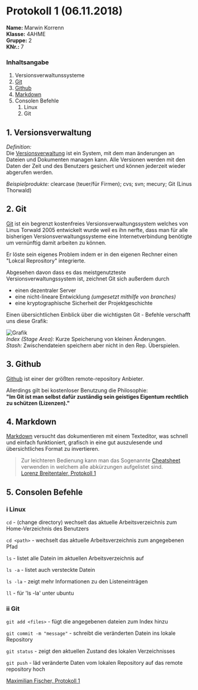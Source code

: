# Protokoll 1 (06.11.2018)

**Name:** Marwin Korrenn  
**Klasse:** 4AHME  
**Gruppe:** 2  
**KNr.:** 7  
 
### Inhaltsangabe
1. Versionsverwaltunssysteme  
1. [Git](https://git-scm.com/)  
1. [Github](https://github.com/)  
1. [Markdown](https://guides.github.com/features/mastering-markdown/)  
1. Consolen Befehle  
    1. Linux  
    1. Git   

## 1. Versionsverwaltung  
*Definition:*  
Die [Versionsverwaltung](https://de.wikipedia.org/wiki/Versionsverwaltung) ist ein System, mit dem man änderungen an Dateien und Dokumenten managen kann. Alle Versionen werden mit den Daten der Zeit und des Benutzers gesichert und können jederzeit wieder abgerufen werden.  

*Beispielprodukte:* clearcase (teuer/für Firmen); cvs; svn; mecury; Git (Linus Thorwald)  

## 2. Git
[Git](https://de.wikipedia.org/wiki/Git) ist ein begrenzt kostenfreies Versionsverwaltungssystem welches von Linus Torwald 2005 entwickelt wurde weil es ihn nerfte, dass man für alle bisherigen Versionsverwaltungssysteme eine Internetverbindung benötigte um vernünftig damit arbeiten zu können.  

Er löste sein eigenes Problem indem er in den eigenen Rechner einen "Lokcal Reprository" integrierte.  

Abgesehen davon dass es das meistgenutzteste Versionsverwaltungssystem ist, zeichnet Git sich außerdem durch
- einen dezentraler Server  
- eine nicht-lineare Entwicklung *(umgesetzt mithilfe von branches)*  
- eine kryptographische Sicherheit der Projektgeschichte  

Einen übersichtlichen Einblick über die wichtigsten Git - Befehle verschafft uns diese Grafik:  

![Grafik](https://camo.githubusercontent.com/6101a2b0f170b0a22db8b1077bfa2c6d7fb172bf/68747470733a2f2f692e737461636b2e696d6775722e636f6d2f4d676156392e706e67)  
*Index (Stage Area):* Kurze Speicherung von kleinen Änderungen.  
*Stash:* Zwischendateien speichern aber nicht in den Rep. Überspielen.  

## 3. Github  
[Github](https://de.wikipedia.org/wiki/GitHub) ist einer der größten remote-repository Anbieter.

Allerdings gilt bei kostenloser Benutzung die Philosophie:  
**"Im Git ist man selbst dafür zuständig sein geistiges Eigentum rechtlich zu schützen (Lizenzen)."**  

## 4. Markdown      
[Markdown](https://guides.github.com/features/mastering-markdown/) versucht das dokumentieren mit einem Texteditor, was schnell und einfach funktioniert, grafisch in eine gut auszulesende und übersichtliches Format zu invertieren.  
> Zur leichteren Bedienung kann man das Sogenannte [Cheatsheet](https://github.com/adam-p/markdown-here/wiki/Markdown-Cheatsheet) verwenden in welchem alle abkürzungen aufgelistet sind.  
[Lorenz Breitentaler, Protokoll 1](https://github.com/HTLMechatronics/m15-la1-sx/edit/brelom15/protokoll_g1_brelom15_091018.md)  

## 5. Consolen Befehle  
### i Linux  

`cd` - (change directory) wechselt das aktuelle Arbeitsverzeichnis zum Home-Verzeichnis des Benutzers  

`cd <path>` - wechselt das aktuelle Arbeitsverzeichnis zum angegebenen Pfad  

`ls` - listet alle Datein im aktuellen Arbeitsverzeichnis auf  

`ls -a` - listet auch versteckte Datein  

`ls -la` - zeigt mehr Informationen zu den Listeneinträgen  

`ll` -  für 'ls -la' unter ubuntu 

### ii Git  

`git add <files>` - fügt die angegebenen dateien zum Index hinzu  

`git commit -m "message"` - schreibt die veränderten Datein ins lokale Repository 

`git status` - zeigt den aktuellen Zustand des lokalen Verzeichnisses  

`git push` - läd veränderte Daten vom lokalen Repository auf das remote repository hoch  

[Maximilian Fischer, Protokoll 1](https://github.com/HTLMechatronics/m15-la1-sx/edit/fismam15/protokoll_g1_fismam15_2018-10-09.md)  
 
[Versionsverwaltung]:(https://de.wikipedia.org/wiki/Versionsverwaltung)  
[Git]:(https://de.wikipedia.org/wiki/Git)  
[Git]:(https://git-scm.com/)  
[Github]:(https://github.com/)
[Github]:(https://de.wikipedia.org/wiki/GitHub)  
[Markdown]:(https://guides.github.com/features/mastering-markdown/)  
[Lorenz Breitentaler, Protokoll 1]:(https://github.com/HTLMechatronics/m15-la1-sx/edit/brelom15/protokoll_g1_brelom15_091018.md)  
[Maximilian Fischer, Protokoll 1]:(https://github.com/HTLMechatronics/m15-la1-sx/edit/fismam15/protokoll_g1_fismam15_2018-10-09.md)  
